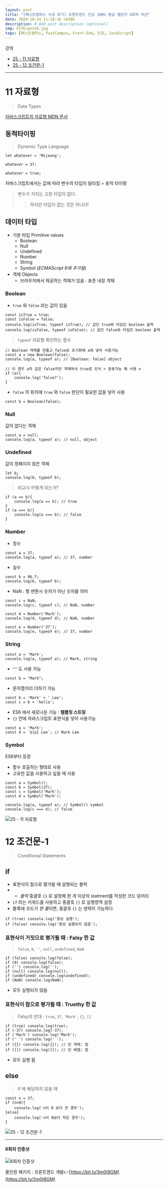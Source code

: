```yaml
---
layout: post
title: "[패스트캠퍼스 수강 후기] 프론트엔드 인강 100% 환급 챌린지 6회차 미션"
date: 2020-10-24 11:18:16 +0300
description: # Add post description (optional)
img: FCFE/post6.jpg
tags: [패스트캠퍼스, FastCampus, Front-End, 인강, JavaScript]
---
```


강의
- [25 - 11 자료형](#11-자료형)
- [25 - 12 조건문-1](#12-조건문-1)

*****

# 11 자료형
> Data Types

[자바스크립트의 자료형 MDN 문서](https://developer.mozilla.org/ko/docs/Web/JavaScript/Data_structures)
   

## 동적타이핑
> Dynamic Type Language

```
let whatever = 'Mijeong';

whatever = 37;

whatever = true;
```

자바스크립트에서는 값에 따라 변수의 타입이 달라짐 = 동적 타이핑
> 변수가 가지는 고정 타입이 없다.
>   > 하지만 타입이 없는 것은 아니다!

   
## 데이터 타입
- 기본 타입 Primitive values
    - Boolean
    - Null
    - Undefined
    - Number
    - String
    - Symbol (*ECMAScript 6에 추가됨*)
- 객체 Objects
    - 브라우저에서 제공하는 객체가 있음 : 표준 내장 객체

      
### Boolean
- `true` 와 `false` 라는 값이 있음

```
const isTrue = true;
const isFalse = false;
console.log(isTrue, typeof isTrue); // 값인 true와 타입인 boolean 출력
console.log(isFalse, typeof isFalse); // 값인 false와 타입인 boolean 출력
```
> `typeof` 자료형 확인하는 함수

```
// Boolean 객체를 만들고 false로 초기화해 a에 넣어 사용가능
const a = new Boolean(false);
console.log(a, typeof a); // [Boolean: false] object

// 이 경우 a의 값은 false지만 객체여서 true로 인식 > 혼동가능 해 사용 x
if (a){
    console.log('false?');
}
```
- `false` 의 위치에 `true` 와 `false` 판단이 필요한 값을 넣어 사용

```
const b = Boolean(false);
```
   

### Null
값이 없다는 객체
```
const a = null;
console.log(a, typeof a); // null, object
```
   
### Undefined
값이 정해지지 않은 객체
```
let b;
console.log(b, typeof b);
```

> 비교시 어떻게 되는가?

```
if (a == b){
    console.log(a == b); // true 
}
if (a === b){
    console.log(a === b); // false
}
```
   
### Number
- 정수 
```
const a = 37;
console.log(a, typeof a); // 37, number
```

- 실수
```
const b = 96.7;
console.log(b, typeof b);
```

- NaN : 형 변환시 숫자가 아닌 숫자를 의미
```
const c = NaN;
console.log(c, typeof c); // NaN, number
```
```
const d = Number('Mark');
console.log(d, typeof d); // NaN, number

const e = Number('37');
console.log(e, typeof e); // 37, number
```

   
### String

```
const a = 'Mark';
console.log(a, typeof a); // Mark, string
```
- `""` 도 사용 가능
```
const b = "Mark";
```
- 문자열끼리 더하기 가능
```
const b = 'Mark' + ' Lee';
const c = b + 'hello';
```
   
- ES6 에서 새로나온 기능 : **템플릿 스트링**
- `{}` 안에 자바스크립트 표현식을 넣어 사용가능
```
const a = 'Mark';
const d = `${a} Lee`; // Mark Lee
```

   
### Symbol
ES6부터 등장

- 함수 호출하는 형태로 사용
- 고유한 값을 사용하고 싶을 때 사용

```
const a = Symbol();
const b = Symbol(37);
const c = Symbol('Mark');
const d = Symbol('Mark');

console.log(a, typeof a); // Symbol() symbol
console.log(c === d); // false
```



![25 - 11 자료형]({{site.baseurl}}/assets/img/FCFE/post6-1.png)
   
   
   
# 12 조건문-1
> Conditional Statements

## if

- 표현식이 참으로 평가될 때 살행되는 블럭
- - *블럭* 중괄호 `{}` 로 설정해 한 개 이상의 statment를 작성한 코드 덩어리
- `if` 라는 키워드를 사용하고 중괄호 `{}` 로 실행영역 설정
- 블록에 코드가 *한 줄*이면, 중괄호 `{}` 는 생략이 가능하다.

```
if (true) console.log('항상 실행');
if (false) console.log('항상 실행되지 않음');
```

  
### 표현식이 거짓으로 평가될 때 : Falsy 한 값
> `false`, `0`, `''`, `null`, `undefined`, `NaN`

```
if (false) console.log(false);
if (0) console.log(false);
if ('') console.log('');
if (null) console.log(null);
if (undefined) console.log(undefined);
if (NaN) console.log(NaN);
```
- 모두 실행되지 않음

   
### 표현식이 참으로 평가될 때 : Truethy 한 값
> Falsy의 반대 : `true`, `37`, `'Mark'`, `{}`, `[]`

```
if (true) console.log(true); 
if (-37) console.log(-37); 
if ('Mark') console.log('Mark');
if (' ') console.log(' ');
if ({}) console.log({}); // 빈 객체: 참
if ([]) console.log([]); // 빈 배열: 참
```
- 모두 실행 됨

   
## else
> if 에 해당하지 않을 때

```
const n = 37;
if (n>0){
    console.log('n이 0 보다 큰 경우');
}else{
    console.log('n이 0보다 작은 경우');
}
```




![25 - 12 조건문-1]({{site.baseurl}}/assets/img/FCFE/post6-2.png)
   
   
   
*****

#### 6회차 인증샷
![6회차 인증샷]({{site.baseurl}}/assets/img/FCFE/post6.jpg)


올인원 패키지 : 프론트엔드 개발👉[https://bit.ly/3m0t8GM](https://bit.ly/3m0t8GM)